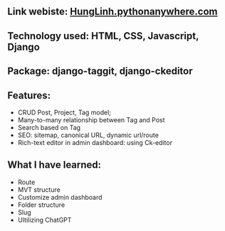 ## Link webiste: [HungLinh.pythonanywhere.com](HungLinh.pythonanywhere.com)

## Technology used: HTML, CSS, Javascript, Django

## Package: django-taggit, django-ckeditor

## Features:
  * CRUD Post, Project, Tag model;
  * Many-to-many relationship between Tag and Post
  * Search based on Tag
  * SEO: sitemap, canonical URL, dynamic url/route
  * Rich-text editor in admin dashboard: using Ck-editor

## What I have learned:
  * Route
  * MVT structure
  * Customize admin dashboard
  * Folder structure
  * Slug
  * Ultilizing ChatGPT
